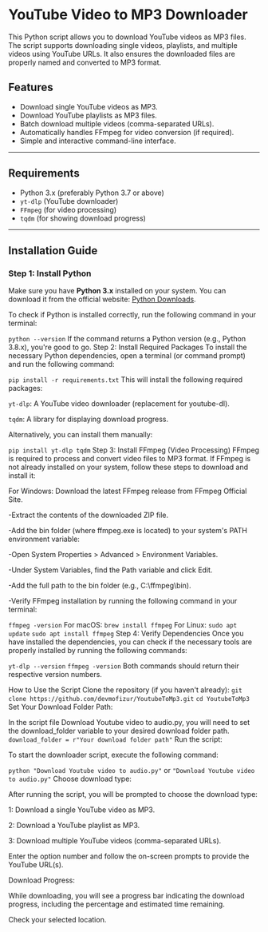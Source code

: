 # YouTube Video to MP3 Downloader

This Python script allows you to download YouTube videos as MP3 files. The script supports downloading single videos, playlists, and multiple videos using YouTube URLs. It also ensures the downloaded files are properly named and converted to MP3 format.

## Features

- Download single YouTube videos as MP3.
- Download YouTube playlists as MP3 files.
- Batch download multiple videos (comma-separated URLs).
- Automatically handles FFmpeg for video conversion (if required).
- Simple and interactive command-line interface.

---

## Requirements

- Python 3.x (preferably Python 3.7 or above)
- `yt-dlp` (YouTube downloader)
- `FFmpeg` (for video processing)
- `tqdm` (for showing download progress)

---

## Installation Guide

### Step 1: Install Python

Make sure you have **Python 3.x** installed on your system. You can download it from the official website: [Python Downloads](https://www.python.org/downloads/).

To check if Python is installed correctly, run the following command in your terminal:

```python --version```
If the command returns a Python version (e.g., Python 3.8.x), you're good to go.
Step 2: Install Required Packages
To install the necessary Python dependencies, open a terminal (or command prompt) and run the following command:


`pip install -r requirements.txt`
This will install the following required packages:

`yt-dlp`: A YouTube video downloader (replacement for youtube-dl).

`tqdm`: A library for displaying download progress.

Alternatively, you can install them manually:

```pip install yt-dlp tqdm```
Step 3: Install FFmpeg (Video Processing)
FFmpeg is required to process and convert video files to MP3 format. If FFmpeg is not already installed on your system, follow these steps to download and install it:

For Windows:
Download the latest FFmpeg release from FFmpeg Official Site.

-Extract the contents of the downloaded ZIP file.

-Add the bin folder (where ffmpeg.exe is located) to your system's PATH environment variable:

-Open System Properties > Advanced > Environment Variables.

-Under System Variables, find the Path variable and click Edit.

-Add the full path to the bin folder (e.g., C:\ffmpeg\bin).

-Verify FFmpeg installation by running the following command in your terminal:

```ffmpeg -version```
For macOS:
```brew install ffmpeg```
For Linux:
```sudo apt update```
```sudo apt install ffmpeg```
Step 4: Verify Dependencies
Once you have installed the dependencies, you can check if the necessary tools are properly installed by running the following commands:

```yt-dlp --version```
```ffmpeg -version```
Both commands should return their respective version numbers.

How to Use the Script
Clone the repository (if you haven't already):
```git clone https://github.com/devmofizur/YoutubeToMp3.git```
```cd YoutubeToMp3```
Set Your Download Folder Path:

In the script file Download Youtube video to audio.py, you will need to set the download_folder variable to your desired download folder path.
`download_folder = r"Your download folder path"`
Run the script:

To start the downloader script, execute the following command:

`python "Download Youtube video to audio.py"`
or `"Download Youtube video to audio.py"`
Choose download type:

After running the script, you will be prompted to choose the download type:

1: Download a single YouTube video as MP3.

2: Download a YouTube playlist as MP3.

3: Download multiple YouTube videos (comma-separated URLs).

Enter the option number and follow the on-screen prompts to provide the YouTube URL(s).

Download Progress:

While downloading, you will see a progress bar indicating the download progress, including the percentage and estimated time remaining.

Check your selected location.

